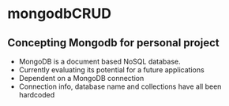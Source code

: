 # mongodbCRUD

## Concepting Mongodb for personal project

  - MongoDB is a document based NoSQL database. 
  - Currently evaluating its potential for a future applications
  - Dependent on a MongoDB connection
  - Connection info, database name and collections have all been hardcoded
